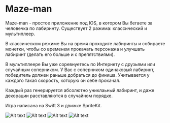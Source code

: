 # Maze-man
Maze-man - простое приложение под IOS, в котором Вы бегаете за человечка по лабиринту.
Существует 2 ражима: классический и мультиплеер.

В классическом режиме Вы на время проходите лабиринты и собираете монетки, чтобы со временем прокачать персонажа и улучшать лабиринт (делать его больше и с препятствиями).

В мультиплеере Вы уже соревнуетесь по Интернету с друзьями или случайным соперником. У Вас с соперником одинаковый лабиринт, победитель должен раньше добраться до финиша. Учитывается у каждого такая скорость, которую он себе прокачал.

Каждый раз генерируется абсолютно униклаьный лабиринт, и даже декорации расставляются в случайном порядке.

Игра написана на Swift 3 и движке SpriteKit.

![Alt text](http://maze-man.mistin.ru/images/1.png "Главное меню")
![Alt text](http://maze-man.mistin.ru/images/2.png "Проходим классический режим")
![Alt text](http://maze-man.mistin.ru/images/3.png "Поднимаем уровень")
![Alt text](http://maze-man.mistin.ru/images/4.png "Играем в мультиплеер")
